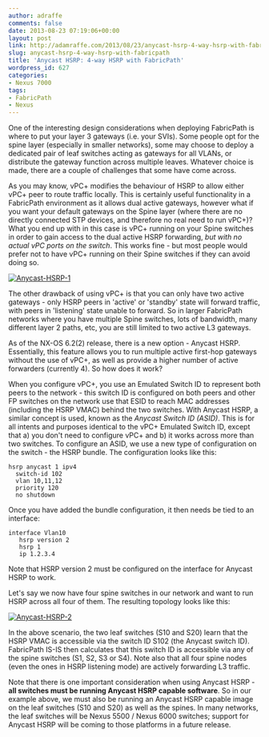 ```yaml
---
author: adraffe
comments: false
date: 2013-08-23 07:19:06+00:00
layout: post
link: http://adamraffe.com/2013/08/23/anycast-hsrp-4-way-hsrp-with-fabricpath/
slug: anycast-hsrp-4-way-hsrp-with-fabricpath
title: 'Anycast HSRP: 4-way HSRP with FabricPath'
wordpress_id: 627
categories:
- Nexus 7000
tags:
- FabricPath
- Nexus
---
```


One of the interesting design considerations when deploying FabricPath is where to put your layer 3 gateways (i.e. your SVIs). Some people opt for the spine layer (especially in smaller networks), some may choose to deploy a dedicated pair of leaf switches acting as gateways for all VLANs, or distribute the gateway function across multiple leaves. Whatever choice is made, there are a couple of challenges that some have come across.

As you may know, vPC+ modifies the behaviour of HSRP to allow either vPC+ peer to route traffic locally. This is certainly useful functionality in a FabricPath environment as it allows dual active gateways, however what if you want your default gateways on the Spine layer (where there are no directly connected STP devices, and therefore no real need to run vPC+)? What you end up with in this case is vPC+ running on your Spine switches in order to gain access to the dual active HSRP forwarding, _but with no actual vPC ports on the switch_. This works fine - but most people would prefer not to have vPC+ running on their Spine switches if they can avoid doing so.

[![Anycast-HSRP-1](http://adamraffe.files.wordpress.com/2013/08/anycast-hsrp-1.png)](http://adamraffe.files.wordpress.com/2013/08/anycast-hsrp-1.png)<!-- more -->

The other drawback of using vPC+ is that you can only have two active gateways - only HSRP peers in 'active' or 'standby' state will forward traffic, with peers in 'listening' state unable to forward. So in larger FabricPath networks where you have multiple Spine switches, lots of bandwidth, many different layer 2 paths, etc, you are still limited to two active L3 gateways.

As of the NX-OS 6.2(2) release, there is a new option - Anycast HSRP. Essentially, this feature allows you to run multiple active first-hop gateways without the use of vPC+, as well as provide a higher number of active forwarders (currently 4). So how does it work?

When you configure vPC+, you use an Emulated Switch ID to represent both peers to the network - this switch ID is configured on both peers and other FP switches on the network use that ESID to reach MAC addresses (including the HSRP VMAC) behind the two switches. With Anycast HSRP, a similar concept is used, known as the _Anycast Switch ID (ASID)_. This is for all intents and purposes identical to the vPC+ Emulated Switch ID, except that a) you don't need to configure vPC+ and b) it works across more than two switches. To configure an ASID, we use a new type of configuration on the switch - the HSRP bundle. The configuration looks like this:

    
    hsrp anycast 1 ipv4
      switch-id 102
      vlan 10,11,12
      priority 120
      no shutdown


Once you have added the bundle configuration, it then needs be tied to an interface:

    
    interface Vlan10
       hsrp version 2
       hsrp 1
       ip 1.2.3.4


Note that HSRP version 2 must be configured on the interface for Anycast HSRP to work.

Let's say we now have four spine switches in our network and want to run HSRP across all four of them. The resulting topology looks like this:

[![Anycast-HSRP-2](http://adamraffe.files.wordpress.com/2013/08/anycast-hsrp-2.png?w=550)](http://adamraffe.files.wordpress.com/2013/08/anycast-hsrp-2.png)

In the above scenario, the two leaf switches (S10 and S20) learn that the HSRP VMAC is accessible via the switch ID S102 (the Anycast switch ID). FabricPath IS-IS then calculates that this switch ID is accessible via any of the spine switches (S1, S2, S3 or S4). Note also that all four spine nodes (even the ones in HSRP listening mode) are actively forwarding L3 traffic.

Note that there is one important consideration when using Anycast HSRP - **all switches must be running Anycast HSRP capable software**. So in our example above, we must also be running an Anycast HSRP capable image on the leaf switches (S10 and S20) as well as the spines. In many networks, the leaf switches will be Nexus 5500 / Nexus 6000 switches; support for Anycast HSRP will be coming to those platforms in a future release.

